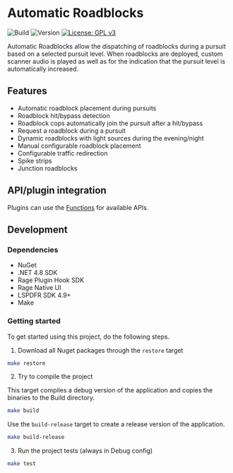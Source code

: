 # Automatic Roadblocks

![Build](https://github.com/yoep/AutomaticRoadblock/actions/workflows/build.yml/badge.svg?branch=master)
![Version](https://img.shields.io/github/v/tag/yoep/AutomaticRoadblock?label=version)
[![License: GPL v3](https://img.shields.io/badge/License-GPLv3-blue.svg)](https://www.gnu.org/licenses/gpl-3.0)

Automatic Roadblocks allow the dispatching of roadblocks during a pursuit based on a selected pursuit level.
When roadblocks are deployed, custom scanner audio is played as well as for the indication that the pursuit level is automatically increased.

## Features

- Automatic roadblock placement during pursuits
- Roadblock hit/bypass detection
- Roadblock cops automatically join the pursuit after a hit/bypass
- Request a roadblock during a pursuit
- Dynamic roadblocks with light sources during the evening/night
- Manual configurable roadblock placement
- Configurable traffic redirection
- Spike strips
- Junction roadblocks

## API/plugin integration

Plugins can use the [Functions](AutomaticRoadblock/API/Functions.cs) for available APIs.

## Development

### Dependencies

- NuGet
- .NET 4.8 SDK
- Rage Plugin Hook SDK
- Rage Native UI
- LSPDFR SDK 4.9+
- Make

### Getting started

To get started using this project, do the following steps.

1. Download all Nuget packages through the `restore` target

```bash
make restore
```

2. Try to compile the project 

This target compiles a debug version of the application and copies the binaries to the Build directory.

```bash
make build
```

Use the `build-release` target to create a release version of the application.

```bash
make build-release
```

3. Run the project tests (always in Debug config)

```bash
make test
```
